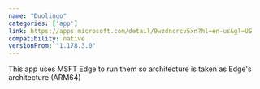 ```yaml
---
name: "Duolingo"
categories: ['app']
link: https://apps.microsoft.com/detail/9wzdncrcv5xn?hl=en-us&gl=US
compatibility: native
versionFrom: "1.178.3.0"
---
```


This app uses MSFT Edge to run them so architecture is taken as Edge's architecture (ARM64)